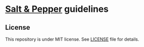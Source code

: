 # [Salt & Pepper](http://saltpepper.ru) guidelines

## License

This repository is under MIT license. See [LICENSE](LICENSE) file for details.
